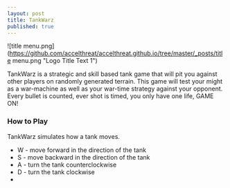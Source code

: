 ```yaml
---
layout: post
title: TankWarz
published: true
---
```

![title menu.png](https://github.com/accelthreat/accelthreat.github.io/tree/master/_posts/title menu.png "Logo Title Text 1")

TankWarz is a strategic and skill based tank
game that will pit you against other players on
randomly generated terrain. This game will test your
might as a war-machine as well as your war-time
strategy against your opponent. Every bullet is
counted, ever shot is timed, you only have one life,
GAME ON!

### How to Play
TankWarz simulates how a tank moves.
- W - move forward in the direction of the tank
- S - move backward in the direction of the tank
- A - turn the tank counterclockwise
- D - turn the tank clockwise
- 

